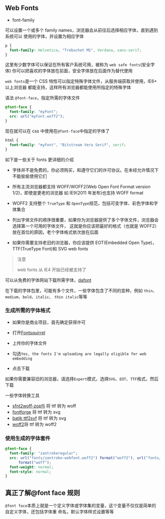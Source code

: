 ## Web Fonts

- font-family

可以设置一个或多个 family names，浏览器会从前往后选择相应字体，直到遇到系统可以
使用的字体，并设置为相应字体

```css
p {
  font-family: Helvetica, "Trebuchet MS", Verdana, sans-serif;
}
```

这里有少数字体可以保证在所有客户系统可用，被称为 `web safe fonts`(安全字体)
你可以把喜欢的字体放在前面，安全字体放在后面作为替代使用

`web fonts`是一个 CSS 特性可以指定特殊字体文件，从服务端获取并使用，IE6+ 以上浏览器
都能支持，这样所有浏览器都能使用所指定的特殊字体

语法 `@font-face`，指定所需的字体文件

```css
@font-face {
  font-family: "myFont";
  src: url("myFont.woff2");
}
```

现在就可以在 css 中使用在`@font-face`中指定的字体了

```css
html {
  font-family: "myFont", "Bitstream Vera Serif", serif;
}
```

如下是一些关于 fonts 更详细的介绍

- 字体并不是免费的，你必须购买，和遵守它们的许可协议。在未经允许情况下不能偷偷使用它们

- 所有主流浏览器都支持 WOFF/WOFF2(Web Open Font Format version 1/2)，即使是更老的浏览器
  如 IE9(2011 年发布)也支持 WOFF format

- WOFF2 支持整个 `TrueType` 和 `OpenType`规范，包括可变字体、彩色字体和字体集合

- 列出字体文件的顺序很重要，如果你为浏览器提供了多个字体文件，浏览器会选择第一个可用的字体文件，
  这就是你应该把最好的格式（也就是 WOFF2）放在首位的原因，老个字体格式依次放在后面

- 如果你需要支持老旧的浏览器，你应该提供 EOT(Embedded Open Type)，TTF(TrueType Font)和
  SVG web fonts

> 注意
>
> web fonts 从 IE4 开始已经被支持了

可以从免费的字体网站下载所需字体，[dafont](https://www.dafont.com/)

在下载的字体包里，可能有多个文件，一些字体包含了不同的变种，例如 `thin`、`medium`、`bold`、`italic`、
`thin italic`等等

### 生成所需的字体格式

- 如果你是商业项目，首先确定获得许可

- 打开[Fontsquirrel](https://www.fontsquirrel.com/tools/webfont-generator)

- 上传你的字体文件

- 勾选`Yes, the fonts I'm uploading are legally eligible for web embedding`

- 点击下载

如果你需要兼容旧的浏览器，请选择`Expert`模式，选择`SVG`、`EOT`、`TTF`格式，然后下载

一些字体转换工具

- [sfnt2woff-zopfli](https://github.com/bramstein/sfnt2woff-zopfli) 将 ttf 转为 woff
- [fontforge](https://fontforge.org/en-US/) 将 ttf 转为 svg
- [batik ttf2svf](https://people.apache.org/~clay/batik/ttf2svg.html) 将 ttf 转为 svg
- [woff2](https://github.com/google/woff2)将 ttf 转为 woff2

### 使用生成的字体套件

```css
@font-face {
  font-family: "zantrokeregular";
  src: url("fonts/zantroke-webfont.woff2") format("woff2"), url("fonts/zantroke-webfont.woff")
      format("woff");
  font-weight: normal;
  font-style: normal;
}
```

## 真正了解@font face 规则

`@font face`本质上就是一个定义字体或字体集的变量，这个变量不仅仅是简单的自定义字体，还包括字体重
命名，默认字体样式设置等等
